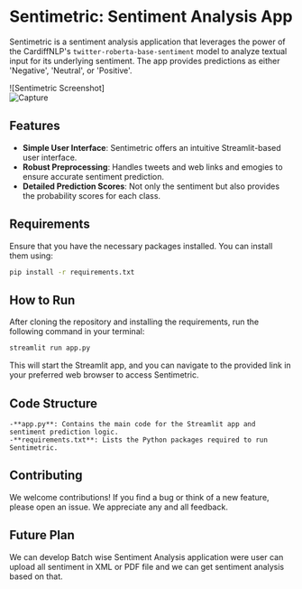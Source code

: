 # Sentimetric: Sentiment Analysis App

Sentimetric is a sentiment analysis application that leverages the power of the CardiffNLP's `twitter-roberta-base-sentiment` model to analyze textual input for its underlying sentiment. The app provides predictions as either 'Negative', 'Neutral', or 'Positive'.

![Sentimetric Screenshot]  
![Capture](https://github.com/YashAnkleshwariya/Sentimetric/assets/118588061/dabf491a-0e38-4c29-aaae-87b7f3af10ff)

## Features

- **Simple User Interface**: Sentimetric offers an intuitive Streamlit-based user interface.
- **Robust Preprocessing**: Handles tweets and web links and emogies to ensure accurate sentiment prediction.
- **Detailed Prediction Scores**: Not only the sentiment but also provides the probability scores for each class.

## Requirements

Ensure that you have the necessary packages installed. You can install them using:

```bash
pip install -r requirements.txt 
````

## How to Run

After cloning the repository and installing the requirements, run the following command in your terminal:
````bash
streamlit run app.py 
````

This will start the Streamlit app, and you can navigate to the provided link in your preferred web browser to access Sentimetric.

## Code Structure
	-**app.py**: Contains the main code for the Streamlit app and sentiment prediction logic.
	-**requirements.txt**: Lists the Python packages required to run Sentimetric.

## Contributing
We welcome contributions! If you find a bug or think of a new feature, please open an issue. We appreciate any and all feedback.

## Future Plan 
We can develop Batch wise Sentiment Analysis application were user can upload all sentiment in XML or PDF file and we can get sentiment analysis based on that.